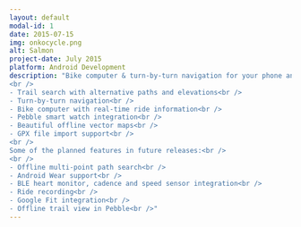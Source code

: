 ```yaml
---
layout: default
modal-id: 1
date: 2015-07-15
img: onkocycle.png
alt: Salmon
project-date: July 2015
platform: Android Development
description: "Bike computer & turn-by-turn navigation for your phone and your smart watch designed specifically with bikers & runners in mind:<br />
<br />
- Trail search with alternative paths and elevations<br />
- Turn-by-turn navigation<br />
- Bike computer with real-time ride information<br />
- Pebble smart watch integration<br />
- Beautiful offline vector maps<br />
- GPX file import support<br />
<br />
Some of the planned features in future releases:<br />
<br />
- Offline multi-point path search<br />
- Android Wear support<br />
- BLE heart monitor, cadence and speed sensor integration<br />
- Ride recording<br />
- Google Fit integration<br />
- Offline trail view in Pebble<br />"
---
```

